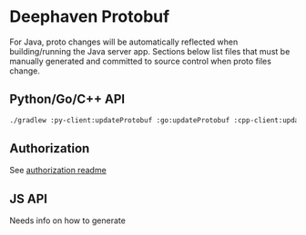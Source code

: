 # Deephaven Protobuf

For Java, proto changes will be automatically reflected when building/running the Java server app. Sections below list files that must be manually generated and committed to source control when proto files change.

## Python/Go/C++ API

```sh
./gradlew :py-client:updateProtobuf :go:updateProtobuf :cpp-client:updateProtobuf
```

## Authorization

See [authorization readme](../authorization/README.md)

## JS API

Needs info on how to generate